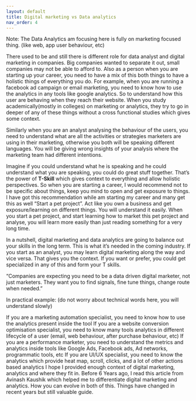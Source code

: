 ```yaml
---
layout: default
title: Digital marketing vs Data analytics
nav_order: 4
---
```


Note: The Data Analytics am focusing here is fully on marketing focused thing. (like web, app user behaviour, etc)

There used to be and still there is different role for data analyst and digital marketing in companies. Big companies wanted to separate it out, small companies may not be able to afford to. Also as a person when you are starting up your career, you need to have a mix of this both things to have a holistic things of everything you do. For example, when you are running a facebook ad campaign or email marketing, you need to know how to use the analytics in any tools like google analytics. So to understand how this user are behaving when they reach their website. When you study academically(mostly in colleges) on marketing or analytics, they try to go in deeper of any of these things without a cross functional studies which gives some context.

Similarly when you are an analyst analysing the behaviour of the users, you need to understand what are all the activities or strategies marketers are using in their marketing, otherwise you both will be speaking different languages. You will be giving wrong insights of your analysis where the marketing team had different intentions.

Imagine if you could understand what he is speaking and he could understand what you are speaking, you could do great stuff together. That’s the power of **T-Skill** which gives context to everything and allow holistic perspectives. So when you are starting a career, I would recommend not to be specific about things, keep you mind to open and get exposure to things. I have got this recommendation while am starting my career and many get this as well “Start a pet project”. Act like you own a business and get exposure/learning on different things. You will understand it easily. When you start a pet project, and start learning how to market this pet project and analyse, you will learn more easily than just reading something for a very long time.

In a nutshell, digital marketing and data analytics are going to balance out your skills in the long term. This is what it’s needed in the coming industry. If you start as an analyst, you may learn digital marketing along the way and vice versa. That gives you the context. If you want or prefer, you could get specialized in any of this and form your T skills.

“Companies are expecting you need to be a data driven digital marketer, not just marketers. They want you to find signals, fine tune things, change route when needed.”

In practical example:  (do not worry about technical words here, you will understand slowly)

If you are a marketing automation specialist, you need to know how to use the analytics present inside the tool
If you are a website conversion optimisation specialist, you need to know many tools analytics in different lifecycle of a user (email, web behaviour, after purchase behaviour, etc)
If you are a performance marketer, you need to understand the metrics and analytics inside tools like Google Ads, Facebook ads, Ad networks, programmatic tools, etc
If you are UI/UX specialist, you need to know the analytics which provide heat map, scroll, clicks, and a lot of other actions based analytics
I hope I provided enough context of digital marketing, analytics and where they fit in. Before 6 Years ago, I read this article from Avinash Kaushik which helped me to differentiate digital marketing and analytics. How you can evolve in both of this. Things have changed in recent years but still valuable guide.
